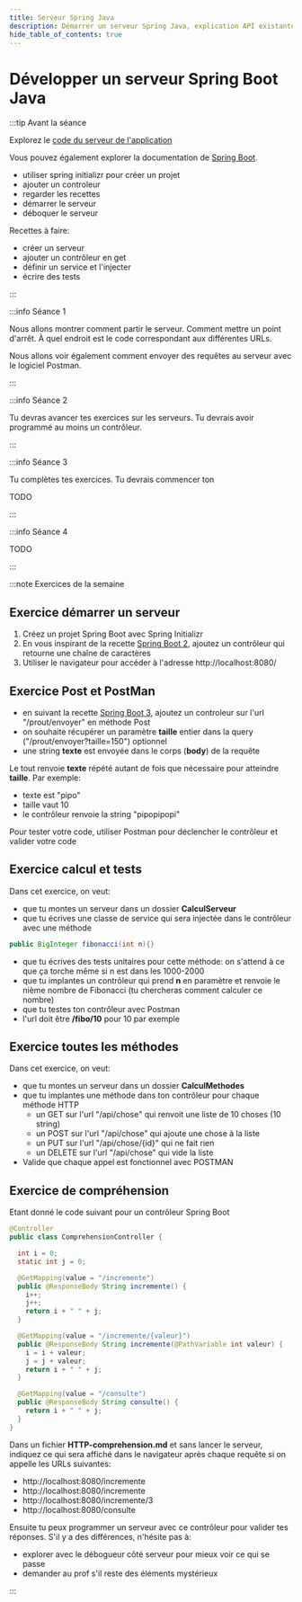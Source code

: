 ```yaml
---
title: Serveur Spring Java
description: Démarrer un serveur Spring Java, explication API existante
hide_table_of_contents: true
---
```


# Développer un serveur Spring Boot Java

<Row>

<Column>

:::tip Avant la séance

Explorez le [code du serveur de l'application](https://github.com/departement-info-cem/KickMyB-Server)

Vous pouvez également explorer la documentation de [Spring Boot](https://spring.io/projects/spring-boot).

- utiliser spring initializr pour créer un projet
- ajouter un controleur
- regarder les recettes
- démarrer le serveur
- déboquer le serveur

Recettes à faire:
- créer un serveur
- ajouter un contrôleur en get
- définir un service et l'injecter
- écrire des tests

:::

</Column>

<Column>

:::info Séance 1

Nous allons montrer comment partir le serveur. Comment mettre un point d'arrêt. À quel endroit est le code correspondant aux différentes URLs.

Nous allons voir également comment envoyer des requêtes au serveur avec le logiciel Postman.

:::

:::info Séance 2

Tu devras avancer tes exercices sur les serveurs. Tu devrais avoir programmé au moins un contrôleur.

:::

:::info Séance 3

Tu complètes tes exercices. Tu devrais commencer ton 

TODO

:::

:::info Séance 4

TODO

:::

</Column>

</Row>

:::note Exercices de la semaine

## Exercice démarrer un serveur

1. Créez un projet Spring Boot avec Spring Initializr
2. En vous inspirant de la recette [Spring Boot 2](https://info.cegepmontpetit.ca/4N6-Mobile/recettes/spring-02-controleur), ajoutez un contrôleur qui retourne une chaîne de caractères
3. Utiliser le navigateur pour accéder à l'adresse http://localhost:8080/

## Exercice Post et PostMan

- en suivant la recette [Spring Boot 3](https://info.cegepmontpetit.ca/4N6-Mobile/recettes/spring-03-post-service-jpa), ajoutez un controleur sur l'url "/prout/envoyer" en méthode Post
- on souhaite récupérer un paramètre **taille** entier dans la query ("/prout/envoyer?taille=150") optionnel
- une string **texte** est envoyée dans le corps (**body**) de la requête

Le tout renvoie **texte** répété autant de fois que nécessaire pour atteindre **taille**. Par exemple:
- texte est "pipo"
- taille vaut 10
- le contrôleur renvoie la string "pipopipopi"

Pour tester votre code, utiliser Postman pour déclencher le contrôleur et valider votre code


## Exercice calcul et tests 

Dans cet exercice, on veut:
- que tu montes un serveur dans un dossier **CalculServeur**
- que tu écrives une classe de service qui sera injectée dans le contrôleur avec une méthode 
```java showLineNumbers
public BigInteger fibonacci(int n){} 
```
- que tu écrives des tests unitaires pour cette méthode: on s'attend à ce que ça torche même si n est dans les 1000-2000
- que tu implantes un contrôleur qui prend **n** en paramètre et renvoie le nième nombre de Fibonacci (tu chercheras comment calculer ce nombre)
- que tu testes ton contrôleur avec Postman
- l'url doit être **/fibo/10** pour 10 par exemple

## Exercice toutes les méthodes

Dans cet exercice, on veut:
- que tu montes un serveur dans un dossier **CalculMethodes**
- que tu implantes une méthode dans ton contrôleur pour chaque méthode HTTP
  - un GET sur l'url "/api/chose" qui renvoit une liste de 10 choses (10 string)
  - un POST sur l'url "/api/chose" qui ajoute une chose à la liste
  - un PUT sur l'url "/api/chose/\{id\}" qui ne fait rien
  - un DELETE sur l'url "/api/chose" qui vide la liste
- Valide que chaque appel est fonctionnel avec POSTMAN

## Exercice de compréhension

Etant donné le code suivant pour un contrôleur Spring Boot

```java showLineNumbers
@Controller
public class ComprehensionController {

  int i = 0;
  static int j = 0;

  @GetMapping(value = "/incremente")
  public @ResponseBody String incremente() {
    i++;
    j++;
    return i + " " + j;
  }

  @GetMapping(value = "/incremente/{valeur}")
  public @ResponseBody String incremente(@PathVariable int valeur) {
    i = i + valeur;
    j = j + valeur;
    return i + " " + j;
  }

  @GetMapping(value = "/consulte")
  public @ResponseBody String consulte() {
    return i + " " + j;
  }
}
```

Dans un fichier **HTTP-comprehension.md** et sans lancer le serveur, indiquez ce qui sera affiché dans le navigateur après chaque requête si on appelle les URLs suivantes:
- http://localhost:8080/incremente
- http://localhost:8080/incremente
- http://localhost:8080/incremente/3
- http://localhost:8080/consulte

Ensuite tu peux programmer un serveur avec ce contrôleur pour valider tes réponses. S'il y a des différences, n'hésite pas à:
- explorer avec le débogueur côté serveur pour mieux voir ce qui se passe
- demander au prof s'il reste des éléments mystérieux

:::
